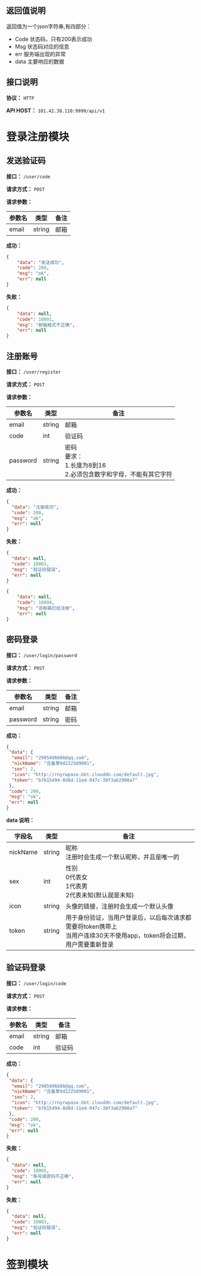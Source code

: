 
## 返回值说明
返回值为一个json字符串,有四部分：
- Code 状态码，只有200表示成功
- Msg 状态码对应的信息
- err 服务端出现的异常
- data 主要响应的数据

## 接口说明
**协议：** ``HTTP``

**API HOST：** ``101.42.38.110:9999/api/v1``

# 登录注册模块

## 发送验证码
**接口：** ``/user/code``

**请求方式：** ``POST``

**请求参数：** 

| 参数名   | 类型     | 备注  |
|-------|--------|-----|
| email | string | 邮箱  |

**成功：**
```json
{
    "data": "发送成功",
    "code": 200,
    "msg": "ok",
    "err": null
}
```
**失败：**
```json
{
    "data": null,
    "code": 10001,
    "msg": "邮箱格式不正确",
    "err": null
}
```


## 注册账号
**接口：** ``/user/register``

**请求方式：** ``POST``

**请求参数：**

| 参数名      | 类型     | 备注                                               |
|----------|--------|--------------------------------------------------|
| email    | string | 邮箱                                               |
 | code     | int    | 验证码                                              |
 | password | string | 密码<br/>要求：<br/>1.长度为8到16<br/>2.必须包含数字和字母，不能有其它字符 |

**成功：**
```json
{
  "data": "注册成功",
  "code": 200,
  "msg": "ok",
  "err": null
}
```
**失败：**
```json
{
  "data": null,
  "code": 10003,
  "msg": "验证码错误",
  "err": null
}
```
```json
{
    "data": null,
    "code": 10004,
    "msg": "该邮箱已经注册",
    "err": null
}
```
## 密码登录
**接口：** ``/user/login/password``

**请求方式：** ``POST``

**请求参数：**

| 参数名      | 类型     | 备注  |
|----------|--------|-----|
| email    | string | 邮箱  |
| password | string | 密码  |


**成功：**
```json
{
 "data": {
  "email": "2985496686@qq.com",
  "nickName": "含羞草9d222589001",
  "sex": 2,
  "icon": "http://rnyrwpase.bkt.clouddn.com/default.jpg",
  "token": "b7615494-8d8d-11ed-947c-38f3ab2900a7"
 },
 "code": 200,
 "msg": "ok",
 "err": null
}
```
**data 说明：**

| 字段名      | 类型     | 备注                                                                     |
|----------|--------|------------------------------------------------------------------------|
| nickName | string | 昵称<br/>注册时会生成一个默认昵称，并且是唯一的                                             |
| sex      | int    | 性别<br/> 0代表女 <br/>   1代表男 <br/> 2代表未知(默认就是未知)                          |
| icon     | string | 头像的链接，注册时会生成一个默认头像                                                     |
| token    | string | 用于身份验证，当用户登录后，以后每次请求都需要将token携带上<br/>当用户连续30天不使用app，token将会过期，用户需要重新登录 |




## 验证码登录

**接口：** ``/user/login/code``

**请求方式：** ``POST``

**请求参数：**

| 参数名   | 类型     | 备注  |
|-------|--------|-----|
| email | string | 邮箱  |
| code  | int    | 验证码 |


**成功：**
```json
{
 "data": {
  "email": "2985496686@qq.com",
  "nickName": "含羞草9d222589001",
  "sex": 2,
  "icon": "http://rnyrwpase.bkt.clouddn.com/default.jpg",
  "token": "b7615494-8d8d-11ed-947c-38f3ab2900a7"
 },
 "code": 200,
 "msg": "ok",
 "err": null
}
```
**失败：**
```json
{
  "data": null,
  "code": 10005,
  "msg": "账号或密码不正确",
  "err": null
}
```


**失败：**
```json
{
  "data": null,
  "code": 10003,
  "msg": "验证码错误",
  "err": null
}
```

# 签到模块


















